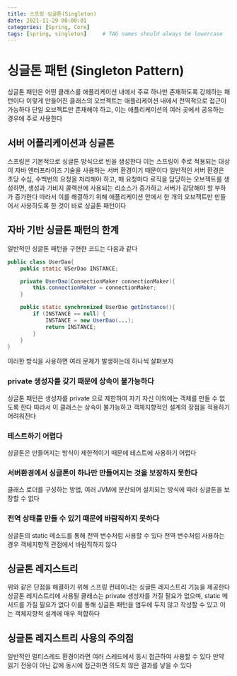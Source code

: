```yaml
---
title: 스프링 싱글톤(Singleton)
date: 2021-11-29 00:00:01
categories: [Spring, Core]
tags: [spring, singleton]     # TAG names should always be lowercase
---
```


# 싱글톤 패턴 (Singleton Pattern)

싱글톤 패턴은 어떤 클래스를 애플리케이션 내에서 주로 하나만 존재하도록 강제하는 패턴이다
이렇게 만들어진 클래스의 오브젝트는 애플리케이션 내에서 전역적으로 접근이 가능하다
단일 오브젝트만 존재해야 하고, 이는 애플리케이션의 여러 곳에서 공유하는 경우에 주로 사용한다

## 서버 어플리케이션과 싱글톤

스프링은 기본적으로 싱글톤 방식으로 빈을 생성한다
이는 스프링이 주로 적용되는 대상이 자바 엔터프라이즈 기술을 사용하는 서버 환경이기 때문이다
일반적인 서버 환경은 초당 수십, 수백번의 요청을 처리해야 하고,
매 요청마다 로직을 담당하는 오브젝트를 생성하면, 생성과 가비지 콜렉션에 사용되는 리소스가 증가하고
서버가 감당해야 할 부하가 증가한다
따라서 이를 해결하기 위해 애플리케이션 안에서 한 개의 오브젝트만 만들어서 사용하도록 한 것이 바로 싱글톤 패턴이다

## 자바 기반 싱글톤 패턴의 한계

일반적인 싱글톤 패턴을 구현한 코드는 다음과 같다
```java
public class UserDao{
    public static USerDao INSTANCE;

    private UserDao(ConnectionMaker connectionMaker){
        this.connectionMaker = connectionMaker;
    }

    public static synchronized UserDao getInstance(){
        if (INSTANCE == null) {
            INSTANCE = new UserDao(...);
            return INSTANCE;
        }
    }
}
```

이러한 방식을 사용하면 여러 문제가 발생하는데 하나씩 살펴보자

### private 생성자를 갖기 때문에 상속이 불가능하다

싱글톤 패턴은 생성자를 private 으로 제한하여 자기 자신 이외에는 객체를 만들 수 없도록 한다
따라서 이 클래스는 상속이 불가능하고 객체지향적인 설계의 장점을 적용하기 어려워진다

### 테스트하기 어렵다

싱글톤은 만들어지는 방식이 제한적이기 때문에 테스트에 사용하기 어렵다

### 서버환경에서 싱글톤이 하나만 만들어지는 것을 보장하지 못한다

클래스 로더를 구성하는 방법, 여러 JVM에 분산되어 설치되는 방식에 따라 싱글톤을 보장할 수 없다

### 전역 상태를 만들 수 있기 때문에 바람직하지 못하다

싱글톤의 static 메소드를 통해 전역 변수처럼 사용할 수 있다
전역 변수처럼 사용하는 경우 객체지향적 관점에서 바람직하지 않다

## 싱글톤 레지스트리

위와 같은 단점을 해결하기 위해 스프링 컨테이너는 싱글톤 레지스트리 기능을 제공한다
싱글톤 레지스트리에 사용될 클래스는 private 생성자를 가질 필요가 없으며, static 메서드를 가질 필요가 없다
이를 통해 싱글톤 패턴을 염두에 두지 않고 작성할 수 있고 이는 객체지향적 설계에 매우 적합하다

## 싱글톤 레지스트리 사용의 주의점

일반적인 멀티스레드 환경이라면 여러 스레드에서 동시 접근하여 사용할 수 있다
만약 읽기 전용이 아닌 값에 동시에 접근하면 의도치 않은 결과를 낳을 수 있다

